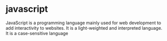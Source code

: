 # javascript
JavaScript is a programming language mainly used for web development to add interactivity to websites. It is a light-weighted and interpreted language. It is a case-sensitive language
